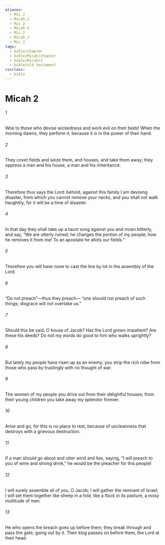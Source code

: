 ```yaml
---
aliases:
  - Mic 2
  - Micah.2
  - Mic.2
  - Micah-2
  - Mic-2
  - Micah_2
  - Mic_2
tags:
  - bible/chapter
  - bible/Micah/chapter
  - bible/Micah/2
  - bible/old testament
cssclass:
  - bible
---
```


# Micah 2

###### 1
Woe to those who devise wickedness and work evil on their beds! When the morning dawns, they perform it, because it is in the power of their hand.
###### 2
They covet fields and seize them, and houses, and take them away; they oppress a man and his house, a man and his inheritance.
###### 3
Therefore thus says the Lord: behold, against this family I am devising disaster, from which you cannot remove your necks, and you shall not walk haughtily,   for it will be a time of disaster.
###### 4
In that day they shall take up a taunt song against you and moan bitterly, and say, “We are utterly ruined;   he changes the portion of my people;   how he removes it from me!   To an apostate he allots our fields.”
###### 5
Therefore you will have none to cast the line by lot in the assembly of the Lord.
###### 6
“Do not preach”—thus they preach—   “one should not preach of such things;   disgrace will not overtake us.”
###### 7
Should this be said, O house of Jacob?   Has the Lord grown impatient? Are these his deeds? Do not my words do good to him who walks uprightly?
###### 8
But lately my people have risen up as an enemy; you strip the rich robe from those who pass by trustingly with no thought of war.
###### 9
The women of my people you drive out from their delightful houses; from their young children you take away my splendor forever.
###### 10
Arise and go, for this is no place to rest, because of uncleanness that destroys with a grievous destruction.
###### 11
If a man should go about and utter wind and lies, saying, “I will preach to you of wine and strong drink,” he would be the preacher for this people!
###### 12
I will surely assemble all of you, O Jacob;   I will gather the remnant of Israel; I will set them together like sheep in a fold,   like a flock in its pasture, a noisy multitude of men.
###### 13
He who opens the breach goes up before them; they break through and pass the gate,   going out by it. Their king passes on before them,   the Lord at their head.


